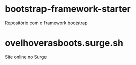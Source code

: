 # bootstrap-framework-starter
Repositório com o framework bootstrap

# ovelhoverasboots.surge.sh
Site online no Surge

